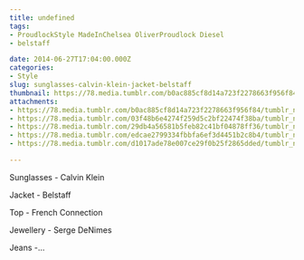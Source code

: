 ```yaml
---
title: undefined
tags:
- ProudlockStyle MadeInChelsea OliverProudlock Diesel
- belstaff

date: 2014-06-27T17:04:00.000Z
categories:
- Style
slug: sunglasses-calvin-klein-jacket-belstaff
thumbnail: https://78.media.tumblr.com/b0ac885cf8d14a723f2278663f956f84/tumblr_n7u7fuJWmJ1rhrm24o1_1280.jpg
attachments:
- https://78.media.tumblr.com/b0ac885cf8d14a723f2278663f956f84/tumblr_n7u7fuJWmJ1rhrm24o1_1280.jpg
- https://78.media.tumblr.com/03f48b6e4274f259d5c2bf22474f38ba/tumblr_n7u7fuJWmJ1rhrm24o2_1280.jpg
- https://78.media.tumblr.com/29db4a56581b5feb82c41bf04878ff36/tumblr_n7u7fuJWmJ1rhrm24o4_1280.jpg
- https://78.media.tumblr.com/edcae2799334fbbfa6ef3d4451b2c8b4/tumblr_n7u7fuJWmJ1rhrm24o3_1280.jpg
- https://78.media.tumblr.com/d1017ade78e007ce29f0b25f2865dded/tumblr_n7u7fuJWmJ1rhrm24o5_1280.jpg

---
```


Sunglasses - Calvin Klein 

  Jacket - Belstaff 

  Top - French Connection 

  Jewellery - Serge DeNimes  

  Jeans -...
